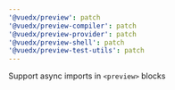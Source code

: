 ```yaml
---
'@vuedx/preview': patch
'@vuedx/preview-compiler': patch
'@vuedx/preview-provider': patch
'@vuedx/preview-shell': patch
'@vuedx/preview-test-utils': patch
---
```


Support async imports in `<preview>` blocks
